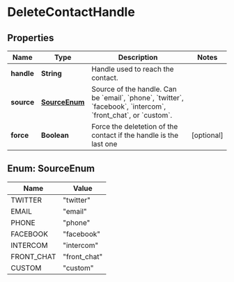 

# DeleteContactHandle


## Properties

| Name | Type | Description | Notes |
|------------ | ------------- | ------------- | -------------|
|**handle** | **String** | Handle used to reach the contact. |  |
|**source** | [**SourceEnum**](#SourceEnum) | Source of the handle. Can be &#x60;email&#x60;, &#x60;phone&#x60;, &#x60;twitter&#x60;, &#x60;facebook&#x60;, &#x60;intercom&#x60;, &#x60;front_chat&#x60;, or &#x60;custom&#x60;. |  |
|**force** | **Boolean** | Force the deletetion of the contact if the handle is the last one |  [optional] |



## Enum: SourceEnum

| Name | Value |
|---- | -----|
| TWITTER | &quot;twitter&quot; |
| EMAIL | &quot;email&quot; |
| PHONE | &quot;phone&quot; |
| FACEBOOK | &quot;facebook&quot; |
| INTERCOM | &quot;intercom&quot; |
| FRONT_CHAT | &quot;front_chat&quot; |
| CUSTOM | &quot;custom&quot; |



